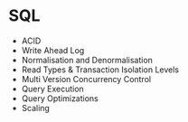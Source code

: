 # SQL

* ACID
* Write Ahead Log
* Normalisation and Denormalisation
* Read Types & Transaction Isolation Levels
* Multi Version Concurrency Control
* Query Execution
* Query Optimizations
* Scaling
